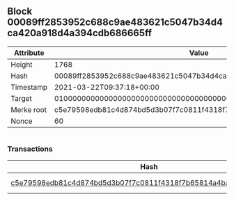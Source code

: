 ## Block 00089ff2853952c688c9ae483621c5047b34d4ca420a918d4a394cdb686665ff

Attribute | Value
--- | ---
Height | 1768
Hash | 00089ff2853952c688c9ae483621c5047b34d4ca420a918d4a394cdb686665ff
Timestamp | 2021-03-22T09:37:18+00:00
Target | 0100000000000000000000000000000000000000000000000000000000000000
Merke root | c5e79598edb81c4d874bd5d3b07f7c0811f4318f7b65814a4bad67776b164b43
Nonce | 60

```

```

### Transactions

Hash | Amount
--- | ---
[c5e79598edb81c4d874bd5d3b07f7c0811f4318f7b65814a4bad67776b164b43](c5e79598edb81c4d874bd5d3b07f7c0811f4318f7b65814a4bad67776b164b43.md) | 10.00000000 SKEPTI 
